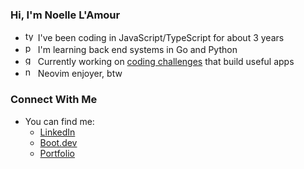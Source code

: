 ### Hi, I'm Noelle L'Amour

- <img src="https://cdn.simpleicons.org/typescript" height="16" alt="typescript logo" /> I've been coding in JavaScript/TypeScript for about 3 years
- <img src="https://cdn.simpleicons.org/python" height="16" alt="python logo" /> I'm learning back end systems in Go and Python
- <img src="https://cdn.simpleicons.org/go" height="16" alt="go logo" /> Currently working on [coding challenges](https://codingchallenges.fyi/challenges/intro) that build useful apps
- <img src="https://cdn.simpleicons.org/neovim" height="16" alt="neovim logo" /> Neovim enjoyer, btw

### Connect With Me

- You can find me:
  - [LinkedIn](https://www.linkedin.com/in/nlamour/)
  - [Boot.dev](https://www.boot.dev/u/ellielle)
  - [Portfolio](https://ellielle.github.io)
